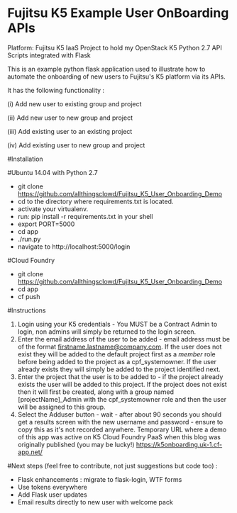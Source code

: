 # Fujitsu K5 Example User OnBoarding APIs
Platform: Fujitsu K5 IaaS
Project to hold my OpenStack K5 Python 2.7 API Scripts integrated with Flask 

This is an example python flask application used to illustrate how to automate the onboarding 
of new users to Fujitsu's K5 platform via its APIs.

It has the following functionality :

(i) Add new user to existing group and project

(ii) Add new user to new group and project

(iii) Add existing user to an existing project

(iv) Add existing user to new group and project


#Installation

#Ubuntu 14.04 with Python 2.7
- git clone https://github.com/allthingsclowd/Fujitsu_K5_User_Onboarding_Demo
- cd to the directory where requirements.txt is located.
- activate your virtualenv.
- run: pip install -r requirements.txt in your shell
- export PORT=5000
- cd app
- ./run.py
- navigate to http://localhost:5000/login

#Cloud Foundry
- git clone https://github.com/allthingsclowd/Fujitsu_K5_User_Onboarding_Demo
- cd app
- cf push

#Instructions
1. Login using your K5 credentials - You MUST be a Contract Admin to login, non admins will simply be returned to the login screen.
2. Enter the email address of the user to be added - email address must be of the format firstname.lastname@company.com. If the user does not exist they will be added to the default project first as a _member_ role before being added to the project as a cpf_systemowner. If the user already exists they will simply be added to the project identified next.
3. Enter the project that the user is to be added to - if the project already exists the user will be added to this project. If the project does not exist then it will first be created, along with a group named [projectName]_Admin with the cpf_systemowner role and then the user will be assigned to this group.
4. Select the Adduser button - wait - after about 90 seconds you should get a results screen with the new username and password - ensure to copy this as it's not recorded anywhere.
Temporary URL where a demo of this app was active on K5 Cloud Foundry PaaS when this blog was originally published (you may be lucky!)
https://k5onboarding.uk-1.cf-app.net/

#Next steps (feel free to contribute, not just suggestions but code too) :
- Flask enhancements : migrate to flask-login, WTF forms
- Use tokens everywhere
- Add Flask user updates
- Email results directly to new user with welcome pack
